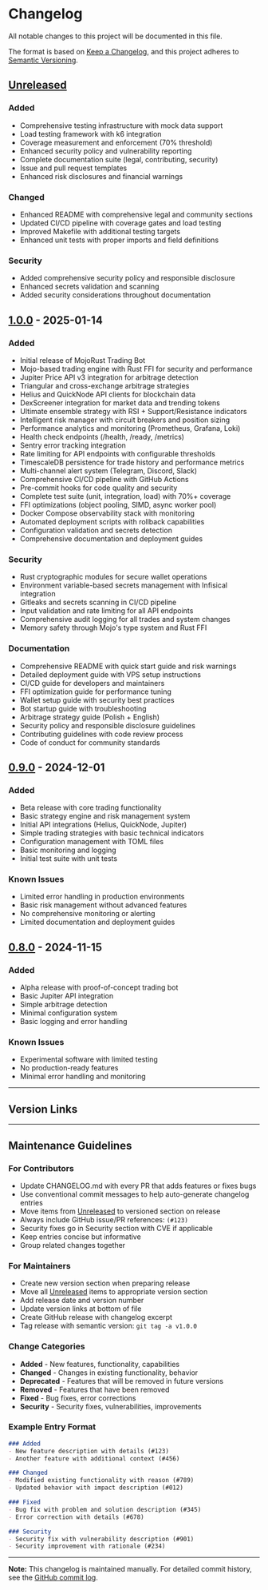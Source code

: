 # Changelog

All notable changes to this project will be documented in this file.

The format is based on [Keep a Changelog](https://keepachangelog.com/en/1.1.0/),
and this project adheres to [Semantic Versioning](https://semver.org/spec/v2.0.0.html).

## [Unreleased]

### Added
- Comprehensive testing infrastructure with mock data support
- Load testing framework with k6 integration
- Coverage measurement and enforcement (70% threshold)
- Enhanced security policy and vulnerability reporting
- Complete documentation suite (legal, contributing, security)
- Issue and pull request templates
- Enhanced risk disclosures and financial warnings

### Changed
- Enhanced README with comprehensive legal and community sections
- Updated CI/CD pipeline with coverage gates and load testing
- Improved Makefile with additional testing targets
- Enhanced unit tests with proper imports and field definitions

### Security
- Added comprehensive security policy and responsible disclosure
- Enhanced secrets validation and scanning
- Added security considerations throughout documentation

## [1.0.0] - 2025-01-14

### Added
- Initial release of MojoRust Trading Bot
- Mojo-based trading engine with Rust FFI for security and performance
- Jupiter Price API v3 integration for arbitrage detection
- Triangular and cross-exchange arbitrage strategies
- Helius and QuickNode API clients for blockchain data
- DexScreener integration for market data and trending tokens
- Ultimate ensemble strategy with RSI + Support/Resistance indicators
- Intelligent risk manager with circuit breakers and position sizing
- Performance analytics and monitoring (Prometheus, Grafana, Loki)
- Health check endpoints (/health, /ready, /metrics)
- Sentry error tracking integration
- Rate limiting for API endpoints with configurable thresholds
- TimescaleDB persistence for trade history and performance metrics
- Multi-channel alert system (Telegram, Discord, Slack)
- Comprehensive CI/CD pipeline with GitHub Actions
- Pre-commit hooks for code quality and security
- Complete test suite (unit, integration, load) with 70%+ coverage
- FFI optimizations (object pooling, SIMD, async worker pool)
- Docker Compose observability stack with monitoring
- Automated deployment scripts with rollback capabilities
- Configuration validation and secrets detection
- Comprehensive documentation and deployment guides

### Security
- Rust cryptographic modules for secure wallet operations
- Environment variable-based secrets management with Infisical integration
- Gitleaks and secrets scanning in CI/CD pipeline
- Input validation and rate limiting for all API endpoints
- Comprehensive audit logging for all trades and system changes
- Memory safety through Mojo's type system and Rust FFI

### Documentation
- Comprehensive README with quick start guide and risk warnings
- Detailed deployment guide with VPS setup instructions
- CI/CD guide for developers and maintainers
- FFI optimization guide for performance tuning
- Wallet setup guide with security best practices
- Bot startup guide with troubleshooting
- Arbitrage strategy guide (Polish + English)
- Security policy and responsible disclosure guidelines
- Contributing guidelines with code review process
- Code of conduct for community standards

## [0.9.0] - 2024-12-01

### Added
- Beta release with core trading functionality
- Basic strategy engine and risk management system
- Initial API integrations (Helius, QuickNode, Jupiter)
- Simple trading strategies with basic technical indicators
- Configuration management with TOML files
- Basic monitoring and logging
- Initial test suite with unit tests

### Known Issues
- Limited error handling in production environments
- Basic risk management without advanced features
- No comprehensive monitoring or alerting
- Limited documentation and deployment guides

## [0.8.0] - 2024-11-15

### Added
- Alpha release with proof-of-concept trading bot
- Basic Jupiter API integration
- Simple arbitrage detection
- Minimal configuration system
- Basic logging and error handling

### Known Issues
- Experimental software with limited testing
- No production-ready features
- Minimal error handling and monitoring

---

## Version Links

[unreleased]: https://github.com/SynergiaOS/MojoRust/compare/v1.0.0...HEAD
[1.0.0]: https://github.com/SynergiaOS/MojoRust/releases/tag/v1.0.0
[0.9.0]: https://github.com/SynergiaOS/MojoRust/releases/tag/v0.9.0
[0.8.0]: https://github.com/SynergiaOS/MojoRust/releases/tag/v0.8.0

---

## Maintenance Guidelines

### For Contributors

- Update CHANGELOG.md with every PR that adds features or fixes bugs
- Use conventional commit messages to help auto-generate changelog entries
- Move items from [Unreleased] to versioned section on release
- Always include GitHub issue/PR references: `(#123)`
- Security fixes go in Security section with CVE if applicable
- Keep entries concise but informative
- Group related changes together

### For Maintainers

- Create new version section when preparing release
- Move all [Unreleased] items to appropriate version section
- Add release date and version number
- Update version links at bottom of file
- Create GitHub release with changelog excerpt
- Tag release with semantic version: `git tag -a v1.0.0`

### Change Categories

- **Added** - New features, functionality, capabilities
- **Changed** - Changes in existing functionality, behavior
- **Deprecated** - Features that will be removed in future versions
- **Removed** - Features that have been removed
- **Fixed** - Bug fixes, error corrections
- **Security** - Security fixes, vulnerabilities, improvements

### Example Entry Format

```markdown
### Added
- New feature description with details (#123)
- Another feature with additional context (#456)

### Changed
- Modified existing functionality with reason (#789)
- Updated behavior with impact description (#012)

### Fixed
- Bug fix with problem and solution description (#345)
- Error correction with details (#678)

### Security
- Security fix with vulnerability description (#901)
- Security improvement with rationale (#234)
```

---

**Note:** This changelog is maintained manually. For detailed commit history, see the [GitHub commit log](https://github.com/SynergiaOS/MojoRust/commits/main).